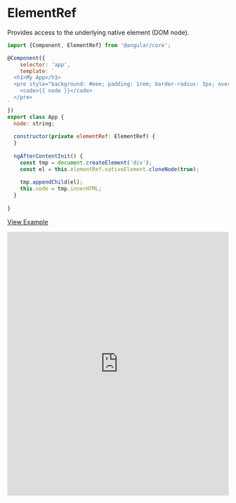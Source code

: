 # ElementRef

Provides access to the underlying native element (DOM node).

```js
import {Component, ElementRef} from '@angular/core';

@Component({
	selector: 'app',
	template: `
  <h1>My App</h1>
  <pre style="background: #eee; padding: 1rem; border-radius: 3px; overflow: auto;"> 
    <code>{{ node }}</code>
  </pre>
`
})
export class App {
  node: string;
  
  constructor(private elementRef: ElementRef) {
  }
  
  ngAfterContentInit() {
    const tmp = document.createElement('div');
    const el = this.elementRef.nativeElement.cloneNode(true);
    
    tmp.appendChild(el);
    this.node = tmp.innerHTML;
  }
  
}
```


[View Example](https://plnkr.co/edit/MEwErdHWpY6BJa4OD8ta?p=preview)

<iframe style="width: 100%; height: 600px" src="http://embed.plnkr.co/MEwErdHWpY6BJa4OD8ta/" frameborder="0" allowfullscren="allowfullscren"></iframe>
